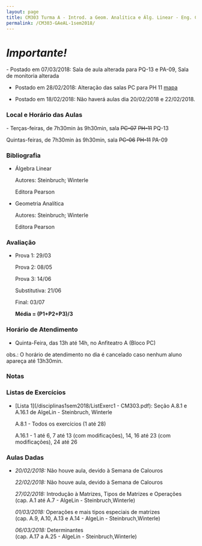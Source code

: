 ```yaml
---
layout: page
title: CM303 Turma A - Introd. a Geom. Analítica e Álg. Linear - Eng. Cartográfica
permalink: /CM303-GAeAL-1sem2018/
---
```

<h1><b><i>Importante!</i></b></h1>
- Postado em 07/03/2018: Sala de aula alterada para PQ-13 e PA-09, Sala de monitoria alterada

- Postado em 28/02/2018: Alteração das salas PC para PH 11 [mapa](/disciplinas1sem2018/mapacentropolitecnico.pdf)

- Postado em 18/02/2018: Não haverá aulas dia 20/02/2018 e 22/02/2018.

<h3>Local e Horário das Aulas</h3>
- Terças-feiras, de 7h30min às 9h30min, sala <strike>PC-07</strike> <strike>PH-11</strike> PQ-13

  Quintas-feiras, de 7h30min às 9h30min, sala <strike>PC-06</strike> <strike>PH-11</strike> PA-09
  
<h3>Bibliografia</h3>

- Álgebra Linear

  Autores: Steinbruch; Winterle

  Editora Pearson
  
- Geometria Analítica

  Autores: Steinbruch; Winterle

  Editora Pearson

<h3>Avaliação</h3>

- Prova 1: 29/03
  
  Prova 2: 08/05
  
  Prova 3: 14/06
  
  Substitutiva: 21/06
  
  Final: 03/07
  
  <b>Média = (P1+P2+P3)/3</b>

<h3>Horário de Atendimento</h3>

- Quinta-Feira, das 13h até 14h, no Anfiteatro A (Bloco PC)

obs.: O horário de atendimento no dia é cancelado caso nenhum aluno apareça até 13h30min.

<h3>Notas</h3>


<h3>Listas de Exercícios</h3>

- [Lista 1](/disciplinas1sem2018/ListExerc1 - CM303.pdf): Seção A.8.1 e A.16.1 de AlgeLin - Steinbruch, Winterle

  A.8.1 - Todos os exercícios (1 até 28)
  
  A.16.1 - 1 até 6, 7 até 13 (com modificações), 14, 16 até 23 (com modificações), 24 até 26





<h3>Aulas Dadas</h3>

- _20/02/2018:_ Não houve aula, devido à Semana de Calouros

  _22/02/2018:_ Não houve aula, devido à Semana de Calouros
  
  _27/02/2018:_ Introdução à Matrizes, Tipos de Matrizes e Operações <br/>(cap. A.1 até A.7 - AlgeLin - Steinbruch,Winterle)
  
  _01/03/2018:_ Operações e mais tipos especiais de matrizes <br/>(cap. A.9, A.10, A.13 e A.14 - AlgeLin - Steinbruch,Winterle)  
  
  _06/03/2018:_ Determinantes <br/>(cap. A.17 a A.25 - AlgeLin - Steinbruch,Winterle)    
